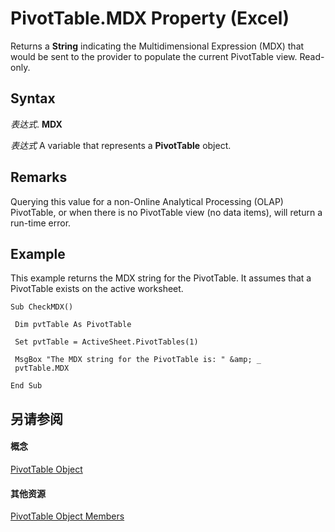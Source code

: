 
# PivotTable.MDX Property (Excel)

Returns a  **String** indicating the Multidimensional Expression (MDX) that would be sent to the provider to populate the current PivotTable view. Read-only.


## Syntax

 _表达式_. **MDX**

 _表达式_ A variable that represents a **PivotTable** object.


## Remarks

Querying this value for a non-Online Analytical Processing (OLAP) PivotTable, or when there is no PivotTable view (no data items), will return a run-time error.


## Example

This example returns the MDX string for the PivotTable. It assumes that a PivotTable exists on the active worksheet.


```
Sub CheckMDX() 
 
 Dim pvtTable As PivotTable 
 
 Set pvtTable = ActiveSheet.PivotTables(1) 
 
 MsgBox "The MDX string for the PivotTable is: " &amp; _ 
 pvtTable.MDX 
 
End Sub 

```


## 另请参阅


#### 概念


[PivotTable Object](a9c1d4a0-78a9-f9a6-6daf-91cb63e45842.md)
#### 其他资源


[PivotTable Object Members](http://msdn.microsoft.com/library/8e8d1692-cf32-63c6-a1f6-54ddcc2a4964%28Office.15%29.aspx)